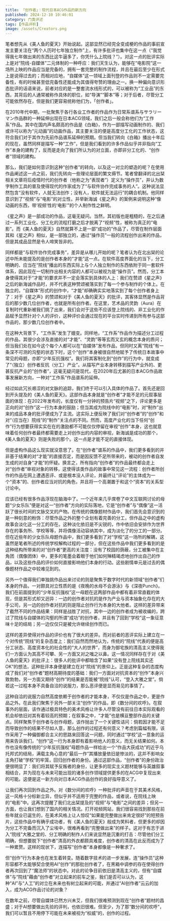 ```yaml
---
title: 「创作者」：现代日本ACG作品的新方向
published: 2024-12-10 10:46:01
category: 门类评述
tags: [作品评析]
image: /assets/Creators.png
---
```

笔者想先从《美人鱼的夏天》开始说起。这部显然已经完全变成梗的作品的事前宣发主要关注在“两个人历时七年独立制作”上，有许多批评也集中在这一点（“我觉得我七年做出来的东西比这牛逼多了，你凭什么上院线？”）。对这一点的批评实际上是对“院线-自媒体”二元体制的一种呼应：我们天生认为，能够在“电影院”这一场所上映的作品应当是完备的，拥有一套完整的制作流程，并且在最后至少在形式上是说得过去的；而相对应地，“自媒体”这一领域上面刊登的作品则不一定需要完备性，有的时候甚至低完备性还能成为其值得夸赞的理由之一。换一种偏向意识形态批评的话语来说，前者对应的是一整套流水线形式的，可以被称为“工业品”的东西，其背后的人通常被称作具体的职位，如“导演”“脚本”等；对于后者，尽管分工可能依然存在，但是我们更容易统称他们为，「创作者」。

在2010年代中期，一批聚焦于各行各业工作者的作品作为日常系谱系与サラリーマン作品群的一种延伸出现在日本ACG领域，我们之后一般会称他们为“工作系”作品。其中在国内声名颇高的作品是《白箱》，作为一部描写动画制作的、我们或许可以称为“元动画”的动画作品，其主要关注的便是高度分工化的工作状态，这符合我们对于其作为先前作品谱系延伸的预期。但当我们转向《白箱》播出十年后的现在，虽然同样是描写一种“工作”，但是我们看到的许多作品似乎并非指向“工作”本身的建构了，反而是走向了我们所认为的对立面，亦即非分工化的、“创作者”领域的建构。

那么，我们是如何意识到这种“创作者”的转向，以及这一对立的塑造的呢？在使用作品阐述这一点之前，我们先转向一些理论层面的繁文缛节。笔者曾翻译的北出栞相关文章将后疫情时代的创作者（他称之为“表现者”）定义为“操作员”，并认为数字制作工具的普及使得现代的作家成为了“与软件协作完成事务的人”。这种说法显然包含“没有软件，人就无法创作；没有人，软件就无法运行”的耦合机制。他同样意识到了“视频”与“电影”的对立性，并举新海诚《星之声》的案例来说明这种“像动画的东西，带‘视频’性的‘电影’”的个人制作性之鲜明。

《星之声》是一部成功的作品，这毫无疑问。当然，其初版也是粗糙的，在之后通过一系列工业化、分工化的流程打磨之后才脱离了“视频”性，被称为真正的“电影”。而《美人鱼的夏天》自然就算不上是一部“成功的”作品了，尽管在制作层面其和《星之声》相似，是一部独立的，通过“操作员”一般的流程创作出来的作品，但是其成品显然是令人啼笑皆非的。

同样都是“与软件协作完成事务”，差异是从哪儿开始的呢？笔者认为在北出栞的论述中所未能提及的是创作者本身的“才能”这一点。在软件高度界面化的当下，分工明确的、应当在“院线”播出的东西实际上与个人独立制作的东西依附于同一套软件体系，因此现在一切制作出相关内容的人都可以被视为是“操作员”。然而，分工本身使得其对于“才能”的要求并不一定会落实到具体的人上：我们在赞颂《星之声》之后的新海诚作品时，并不代表这种赞颂被落实到了每一个参与制作的个体上。在独立的，“自媒体”形式的创作中，“才能”却确确实实地落实到了每个创作者身上了：对于《星之声》的赞颂和对于《美人鱼的夏天》的批评，其客体显然是作品背后的那少数几位创作者，也就是所有创作者。在这里，艺术品的灵韵（Aura）在复制时代重新被我们挑了出来，我们会对于这些不应该登上院线的、非工业化的作品赋予显然针对个人的评价，这种评价会通过现在的平台实时传递到所有参与这部作品的，那少数几位创作者中。

在这种大背景下，“工作系”发生了嬗变。同样地，“工作系”作品作为描述分工过程的作品，其很少会涉及直接的对“才能”、“灵韵”等等玄而又玄的概念本身的质问；但当我们处在如今这个每个人都可以在“自媒体”发布作品，但同时又离“院线”有一条深不可测的沟壑的状态下时，这个“创作”本身被很自然地赋予了传统日本故事中常见的母题，亦即“少年反抗强权”。我们将其客制化到“创作”的行为中，就变成了“（独立）创作者反抗（分工）产业”。从描写产业本身转移到描写产业外的、更甚反抗产业的“创作者”，这毫无疑问是现代，在2020年后尤甚的日本ACG作品故事发展新方向，一种对“工作系”作品谱系的延伸。

经过如此冗长艰涩的对文脉的追踪，我们终于可以引入具体的作品了。首先还是回到开头提及的《美人鱼的夏天》。这部作品本身就是“创作者”才能不足的元叙事层面的体现：在2022年发布的，长度仅有一分钟的预告片“视频”之下，评论更多是正向的对“创作”这一行为本身的鼓励；但当其成为院线中的“电影”时，对“制作”出来的成品本身的批评便成为了主流。这实际上便反映了我们对“创作者”的“创作”和对“（应当在）院线”的“制作”关注点的不同。然而，高度产业化的当下任何“创作”行为想要获得实实在在的激励都不可能仅仅停留在审视“创作”本身，这也就意味着任何创作者最终都需要走上对创作出的内容的审视，新海诚是成功的那个，《美人鱼的夏天》则是失败的那个。这一点是才能不足的直接体现。

但是虚构作品这么现实就没意思了。在“创作者”谱系的作品中，我们更多看到的并非基于结果的对“才能”的直接否定，而是因反馈不足所带来的，被动的创作者自发生成的对自身“才能”的怀疑。换言之，所有指向“创作者”的作品最终都会走上对“创作者”审视对象的转移，这使得该类作品的故事中常见这一流程：创作者所创作的作品在网上遭遇恶评、或是根本没人评论，并最终让“评论”的主体成为一个“资本”的、创作者应当对抗的角色，并且将一个高潮置于和这个“资本”的关系型讨论中。

应该已经有很多作品浮现在脑海中了。一个近年来几乎席卷了中文互联网讨论的母题“少女乐队”便是对这一“创作者”方向的实际落地，它是“创作者”与“偶像”这一活跃了很长时间的文脉交叉的产物。在传统的偶像题材作品中，我们首先会意识到的是一种刻意的粉饰：尽管作品之外的整个企划有着完善的分工，但作品之中的虚构故事会淡化这一分工的存在。这种淡化依旧是不尖锐的，作中依旧会安排作为世界存在的事务所、学校等等，并将偶像活动容纳其中，成为淡化了的分工的一部分。但在近些年的少女乐队母题作品中，我们更多看到了对“学校”这一场所的解耦，这虽然是笔者所述的传统学校解构过程的一部分，但在这些作品中我们更多看到的是这种结构所带来的对“创作者”更高的关注度：没有了校园的荫蔽，分工被集中在主角团（偶像团体）中，更多的笔墨会着眼于他们如何殚精竭虑地创作出自己的作品，以及这些作品的评价如何直接影响他们本身的行动。这些剧情单元是过去的偶像题材作品之中较难见到的。

另外一个值得我们单独挑作品出来讨论的则是聚焦于数字时代的新领域“创作者”们本身的作品，一对颇具对立性质的是《夜晚的水母不会游泳》与《深夜Punch》。我们在前面提到的“少年反抗强权”这一母题在这两部作品中都有着非常直截的体现，但是其形式却又迥异：一边的创作者对抗的是作为产业与资本抽象化存在的大手公司，另一边的创作者对抗的则是阻止创作行为本身的大他者。这样的差异带来了截然不同的作品结果：同样是战胜了对抗，其中一边的创作者成为被收编的，跨过了院线与自媒体的沟壑的所谓“成功”的创作者，并且有了回到“学校”这一象征意味十足的结局；另一边仅仅只是被允许继续创作而已。

这样的差异使得对作品的评价也有了很大的差异。而对前者的恶评实际上建立在一个对传统“院线”的复杂态度上：我们自然而然地认为，传统的“院线”代表的便是高分工状态、高度资本化的社会性的“大人的世界”，而身为御宅族的清高主义使得我们一方面认为其高不可攀、另一方面又对之嗤之以鼻。这一情况同样存在于对《美人鱼的夏天》的批评上：很多人的批评中都暗含了如果“没有登上院线其实还OK“的想法，这种批评本身便是建立在对“院线”的景仰上。正是这种复杂的态度构成了我们对“创作者”题材高期待度的基础：我们一方面对对抗资本的“创作”本身兴致勃勃，另一方面又期待“创作”的结果是否能被“院线”认可，“登入大雅之堂”。倘若这一过程本身不具备自洽的说服力，那么恶评便是显而易见的事情了。

这种自洽的说服力自然高度依赖于创作者的才能本身，不仅仅是作品之中，更是作品之外。在此我们聚焦于另外一部关注“创作”的作品，即《数分间的欢呼》。在叙事外的层面，该作通过极具特色的美术风格让许多人尽管没有前往日本实际观看的机会却依旧对其有着较高的预期；在叙事之中，“才能”也是横亘整部作品的关键点。同样聚焦于创作者与创作母题，该作抛出了一个关键性诘问：倘若因才能不足而导致创作的结果不尽如人意，那么创作的过程还有何意义？考虑到篇幅有限，该作采用了一种偏御都合主义的思路来回答这一问题，同时通过“学校”这一意象的运用来告诉我们，“创作”这一行为本身即有着影响他人的意义，而无关结果如何。本作也没有像传统的“少年反抗强权”母题作品一样给出一个“作品大获成功”的近乎乌托邦式的结局，满载主角心意的“最后一作”其播放量依旧是惨淡的，这并不影响女主角打破“学校”的牢笼，回归创作者的身份。通过这部作品，“创作者”的身份政治便很明显了：我们将其赋予反叛者的身份，让更多的现实主义题材能够与英雄叙事相结合，并为现在与未来可能出现的诸多创作领域提供更多的在ACG中复现出来的可能。这便是这一新方向对日本ACG作品创作的良好指导意义了。

让我们再次回到作品之外。对《数分间的欢呼》一种批评的声音在于其美术风格，这一风格十分标新立异，但似乎并不适用于完整的作品，或者说，在院线上映的“电影”中。这再次提醒了我们北出栞提及的“视频”与“电影”之间的差异；但另一方面，也让我们想到了国内的相关情况。打开视频网站，我们很容易找到那些在前些年就业已诞生的，在美术风格上让人惊叹“如果能完整做出来肯定很好”的短预告片，这些作品中有确乎成功者，有《美人鱼的夏天》般成为笑料者，但更多的却因为分工不完备而沉入了尘埃中，很难再看到“完整做出来”的样子。这对于有志于进入“院线”大雅之堂的、分工明确的制作人们来说显然是沉重的打击：尽管他们分工明确，但想要脱下“创作者”清高的外衣都颇具难度，创作者的清高在此反而成为了一种累赘。这样的现状下，连描写“创作者”本身都像是一种奢求了。

但“创作”行为本身也在发生着转变。随着数字技术的进一步发展，连“操作员”这种形容都不太能够契合使用AI“创作”的那批创作者了，在黑箱中调参的存在使得创作者再次回到了“魔法师”的状态中。对此的论争目前依旧是清高主义的，但有“自媒体”与“院线”藉由“创作者”对立起来的前车之鉴，我们是否可以认为，这种“AI”与“人工”的对立在未来也有树立起来的可能，并通过“AI创作者”云云的加入，成为ACG作品讨论的对象？

在数年之前，尽管自媒体已然方兴未艾，但我们很难预测到现在“创作者”题材的昌盛；对于AI想要做出先验的评判，也依旧很难。但至少，为了那“数分间的欢呼”，我们可以暂且不用停下可能在未来被视为“权威”的，创作的过程。

